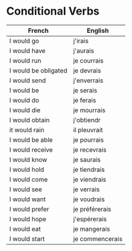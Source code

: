 # Conditional Verbs

| French | English
|----------------------|-----------------|
| I would go           | j'irais       |
| I would have         | j'aurais      |
| I would run          | je courrais     |
| I would be obligated | je devrais      |
| I would send         | j'enverrais   |
| I would be           | je serais       |
| I would do           | je ferais       |
| I would die          | je mourrais     |
| I would obtain       | j'obtiendr    |
| it would rain        | il pleuvrait    |
| I would be able      | je pourrais     |
| I would receive      | je recevrais    |
| I would know         | je saurais      |
| I would hold         | je tiendrais    |
| I would come         | je viendrais    |
| I would see          | je verrais      |
| I would want         | je voudrais     |
| I would prefer       | je préférerais  |
| I would hope         | j'espérerais  |
| I would eat          | je mangerais    |
| I would start        | je commencerais |
